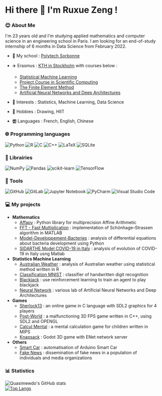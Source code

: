 
# Hi there 👋 I'm Ruxue Zeng !

<!--
**Quasimewdo/Quasimewdo** is a ✨ _special_ ✨ repository because its `README.md` (this file) appears on your GitHub profile.

Here are some ideas to get you started:

- 🔭 I’m currently working on ...
- 🌱 I’m currently learning ...
- 👯 I’m looking to collaborate on ...
- 🤔 I’m looking for help with ...
- 💬 Ask me about ...
- 📫 How to reach me: ...
- 😄 Pronouns: ...
- ⚡ Fun fact: ...
-->

### :blush: About Me   

I'm 23 years old and I'm studying applied mathematics and computer science in an engineering school in Paris.   I am looking for an end-of-study internship of 6 months in Data Science from February 2022.
* :school: My school : [Polytech Sorbonne](https://www.polytech.sorbonne-universite.fr)  
* :airplane: Erasmus : [KTH in Stockholm](https://www.kth.se/en) with courses below :    

  * [Statistical Machine Learning](https://kth.instructure.com/courses/26872)
  * [Project Course in Scientific Computing](https://www.kth.se/social/course/SF2567/)
  * [The Finite Element Method](https://www.kth.se/student/kurser/kurs/SF2561?l=en)
  * [Artificial Neural Networks and Deep Architectures](https://www.kth.se/student/kurser/kurs/DD2437?l=en)

* :mag_right: Interests : Statistics, Machine Learning, Data Science
* :art: Hobbies : Drawing, HIIT
* :ab: Languages : French, English, Chinese

### :globe_with_meridians: Programming languages  
![Python](https://img.shields.io/badge/python-3670A0?style=for-the-badge&logo=python&logoColor=ffdd54) ![R](https://img.shields.io/badge/r-%23276DC3.svg?style=for-the-badge&logo=r&logoColor=white) ![C](https://img.shields.io/badge/c-%2300599C.svg?style=for-the-badge&logo=c&logoColor=white) ![C++](https://img.shields.io/badge/c++-%2300599C.svg?style=for-the-badge&logo=c%2B%2B&logoColor=white) ![LaTeX](https://img.shields.io/badge/latex-%23008080.svg?style=for-the-badge&logo=latex&logoColor=white) ![SQLite](https://img.shields.io/badge/sqlite-%2307405e.svg?style=for-the-badge&logo=sqlite&logoColor=white) 

### :book: Librairies  
![NumPy](https://img.shields.io/badge/numpy-%23013243.svg?style=for-the-badge&logo=numpy&logoColor=white) ![Pandas](https://img.shields.io/badge/pandas-%23150458.svg?style=for-the-badge&logo=pandas&logoColor=white) ![scikit-learn](https://img.shields.io/badge/scikit--learn-%23F7931E.svg?style=for-the-badge&logo=scikit-learn&logoColor=white) ![TensorFlow](https://img.shields.io/badge/TensorFlow-%23FF6F00.svg?style=for-the-badge&logo=TensorFlow&logoColor=white)

### :wrench: Tools  
![GitHub](https://img.shields.io/badge/github-%23121011.svg?style=for-the-badge&logo=github&logoColor=white) ![GitLab](https://img.shields.io/badge/gitlab-%23181717.svg?style=for-the-badge&logo=gitlab&logoColor=white) ![Jupyter Notebook](https://img.shields.io/badge/jupyter-%23FA0F00.svg?style=for-the-badge&logo=jupyter&logoColor=white) ![PyCharm](https://img.shields.io/badge/pycharm-143?style=for-the-badge&logo=pycharm&logoColor=black&color=black&labelColor=green) ![Visual Studio Code](https://img.shields.io/badge/Visual%20Studio%20Code-0078d7.svg?style=for-the-badge&logo=visual-studio-code&logoColor=white) 

### :computer: My projects  
* **Mathematics**   
  * [Affapy](https://gitlab.lip6.fr/hilaire/affapy) : Python library for multiprecision Affine Arithmetic  
  * [FFT - Fast Multiplication](https://github.com/Quasimewdo/fft-fast-multiplication) : implementation of Schönhage–Strassen algorithm in MATLAB  
  * [Model-Developpement-Bacteries](https://github.com/Quasimewdo/Model-Developpement-Bacteries) : analysis of differential equations about bacteria development using Python  
  * [SIDARTHE Model COVID-19 in Italy](https://github.com/Quasimewdo/SIDARTHE-COVID) : analysis of evolution of COVID-19 in Italy usng Matlab
* **Statistics Machine Learning**
  * [Australian Weather](https://github.com/Quasimewdo/Australian-Weather) : analysis of Australian weather using statistical method written in R
  * [Classification MNIST](https://github.com/Quasimewdo/StatisticalClassification) : classifier of handwritten digit recognition 
  * [Blackjack](https://github.com/Quasimewdo/BlackJack) : use reinforcement learning to train an agent to play blackjack
  * [Neural Network](https://github.com/Quasimewdo/DD2437NeuralNetwork) : various lab of Artificial Neural Networks and Deep Architectures
* **Games**
  * [Sherlock13](https://github.com/Quasimewdo/Sherlock13) : an online game in C language with SDL2 graphics for 4 players
  * [Post-World](https://github.com/Quasimewdo/Post-world) : a malfunctioning 3D FPS game written in C++, using SDL2 and OPENGL
  * [Calcul Mental](https://github.com/Quasimewdo/CalculMental) : a mental calculation game for children written in MIPS
  * [Knapsack](https://github.com/Quasimewdo/knapsack-game) : Godot 3D game with ENet network server
* **Others**
  * [Smart Car](https://github.com/Quasimewdo/SmartCar) : automatisation of Arduino Smart Car
  * [Fake News](https://github.com/Quasimewdo/Fake-news) : dissemination of fake news in a population of individuals and media organizations

### :bar_chart: Statistics
![Quasimewdo's GitHub stats](https://github-readme-stats.vercel.app/api?username=quasimewdo&show_icons=true&include_all_commits=true)   
[![Top Langs](https://github-readme-stats.vercel.app/api/top-langs/?username=quasimewdo&hide=html)](https://github.com/quasimewdo/github-readme-stats)

